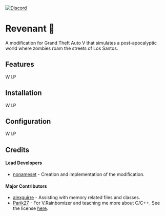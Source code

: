 [![Discord](https://img.shields.io/discord/681996979974570066.svg?label=&logo=discord&logoColor=ffffff&color=7389D8&labelColor=6A7EC2)](https://discord.gg/kcD5V3XZbg)

# Revenant 🧟

A modification for Grand Theft Auto V that simulates a post-apocalyptic world where zombies roam the streets of Los Santos.

## Features

W.I.P

## Installation

W.I.P

## Configuration

W.I.P

## Credits

#### Lead Developers

- [nonameset](https://github.com/nonameset) - Creation and implementation of the modification.

#### Major Contributors

- [alexguirre](https://github.com/alexguirre) - Assisting with memory related files and classes.
- [Parik27](https://github.com/Parik27) - For V.Rainbomizer and teaching me more about C/C++. See the license <a href="https://github.com/nonameset/Revenant/blob/master/LICENSE">here</a>.
